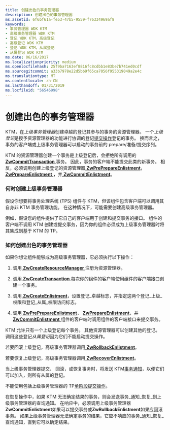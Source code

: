 ```yaml
---
title: 创建出色的事务管理器
description: 创建出色的事务管理器
ms.assetid: 6f6bf61a-fe53-47b5-9559-f76334969af8
keywords:
- 事务管理器 WDK KTM
- 高级事务管理器 WDK KTM
- 登记 WDK KTM，高级登记
- 高级登记 WDK KTM
- 登记 WDK KTM，从属登记
- 从属登记 WDK KTM
ms.date: 06/16/2017
ms.localizationpriority: medium
ms.openlocfilehash: 25f9ba7163ef8816fc8cdbb1e83be7b741ed0cdf
ms.sourcegitcommit: a33b7978e22d5bb9f65ca7056f955319049a2e4c
ms.translationtype: MT
ms.contentlocale: zh-CN
ms.lasthandoff: 01/31/2019
ms.locfileid: "56546998"
---
```

# <a name="creating-a-superior-transaction-manager"></a>创建出色的事务管理器


KTM，在*上级事务管理器*创建卓越的登记其参与的事务的资源管理器。 一个*上级登记*是授予资源管理器的功能进行协调的登记[提交操作](handling-commit-operations.md)登记的事务。 换而言之，事务的客户端或上级事务管理器可以启动的事务前的 prepare/准备/提交序列。

KTM 的资源管理器创建一个事务是上级登记后，会拒绝所有调用的[ **ZwCommitTransaction** ](https://msdn.microsoft.com/library/windows/hardware/ff566420)事务。 因此，事务的客户端不能提交此类的新事务。 相反，必须调用创建上级登记的资源管理器[ **ZwPrePrepareEnlistment**](https://msdn.microsoft.com/library/windows/hardware/ff567044)， [ **ZwPrepareEnlistment** ](https://msdn.microsoft.com/library/windows/hardware/ff567039)，并[ **ZwCommitEnlistment**](https://msdn.microsoft.com/library/windows/hardware/ff566419)。

### <a name="when-to-create-a-superior-transaction-manager"></a>何时创建上级事务管理器

假设你想要将事务处理系统 (TPS) 组件与 KTM，但该组件包含客户端可以调用其自身非 KTM 事务管理功能。 在这种情况下，可能需要创建高级事务管理器。

例如，假设您的组件提供了它自己的客户端用于创建和提交事务的接口。 组件的客户端不调用 KTM 创建或提交事务，因为你的组件必须成为上级事务管理器时将其集成到基于 KTM 的 TP。

### <a name="how-to-create-a-superior-transaction-manager"></a>如何创建出色的事务管理器

如果你想让组件能够成为高级事务管理器，它必须执行以下操作：

1.  调用[ **ZwCreateResourceManager** ](https://msdn.microsoft.com/library/windows/hardware/ff566427)注册为资源管理器。

2.  调用[ **ZwCreateTransaction** ](https://msdn.microsoft.com/library/windows/hardware/ff566429)每次你的组件的客户端使用组件的客户端接口创建一个事务。

3.  调用[ **ZwCreateEnlistment**](https://msdn.microsoft.com/library/windows/hardware/ff566422)，设置登记\_卓越标志，并指定这两个登记\_上级\_权限和登记\_从属\_权限访问标志。

4.  调用[ **ZwPrePrepareEnlistment**](https://msdn.microsoft.com/library/windows/hardware/ff567044)， [ **ZwPrepareEnlistment**](https://msdn.microsoft.com/library/windows/hardware/ff567039)，并[ **ZwCommitEnlistment** ](https://msdn.microsoft.com/library/windows/hardware/ff566419)组件的客户端时调用组件的客户端接口来提交事务。

KTM 允许只有一个上级登记每个事务。 其他资源管理器可以创建其他的登记。 调用这些登记*从属登记*因为它们不能启动提交操作。

若要回滚上级登记，高级事务管理器调用[ **ZwRollbackEnlistment**](https://msdn.microsoft.com/library/windows/hardware/ff567083)。

若要恢复上级登记，高级事务管理器调用[ **ZwRecoverEnlistment**](https://msdn.microsoft.com/library/windows/hardware/ff567075)。

当上级事务管理器提交、 回滚，或恢复事务时，将发送 KTM[事务通知](transaction-notifications.md)，以便它们可以加入，则所有从属的登记。

不能使用包括上级事务管理器的 TP[单阶段提交操作](handling-commit-operations.md#single-phase-commit-operations)。

在恢复操作中，如果 KTM 无法确定结果的事务，则会发送事务\_通知\_恢复\_到上级事务管理器的查询通知。 在响应中，必须调用上级事务管理器**ZwCommitEnlistment**如果可以提交事务或**ZwRollbackEnlistment**如果应回滚事务。 如果上级事务管理器无法确定事务的结果，它应不响应的事务\_通知\_恢复\_查询通知，直到它可以确定结果。

 

 




